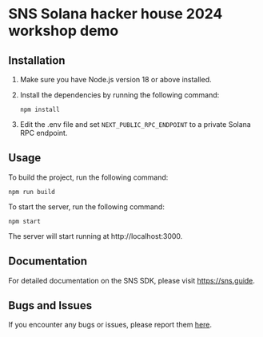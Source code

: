 # SNS Solana hacker house 2024 workshop demo

## Installation

1.  Make sure you have Node.js version 18 or above installed.

2.  Install the dependencies by running the following command:

        npm install

3.  Edit the .env file and set `NEXT_PUBLIC_RPC_ENDPOINT` to a private Solana RPC endpoint.

## Usage

To build the project, run the following command:

    npm run build

To start the server, run the following command:

    npm start

The server will start running at http://localhost:3000.

## Documentation

For detailed documentation on the SNS SDK, please visit https://sns.guide.

## Bugs and Issues

If you encounter any bugs or issues, please report them [here](https://github.com/Bonfida/solana-name-service-guide/issues).
